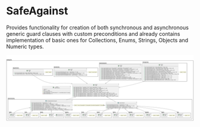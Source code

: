 # SafeAgainst

Provides functionality for creation of both synchronous and asynchronous generic guard clauses with custom preconditions and already contains implementation of basic ones for Collections, Enums, Strings, Objects and Numeric types.

![General picture](https://raw.githubusercontent.com/VladGanuscheak/SafeAgainst/main/SafeAgainst_100.svg)